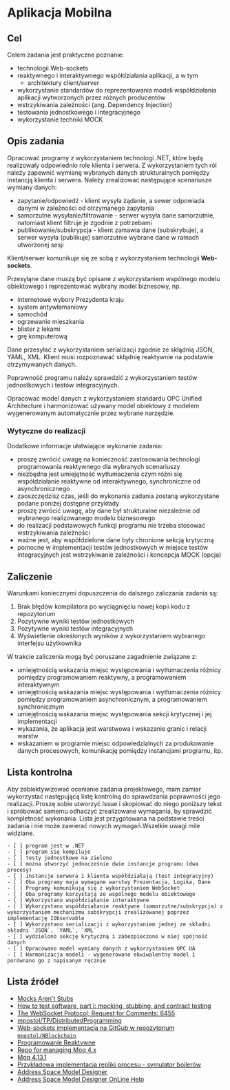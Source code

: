 # Aplikacja Mobilna

## Cel

Celem zadania jest praktyczne poznanie:

- technologii Web-sockets
- reaktywnego i interaktywnego współdziałania aplikacji, a w tym
  - architektury client/server
- wykorzystanie standardów do reprezentowania modeli współdziałania aplikacji wytworzonych przez różnych producentów
- wstrzykiwania zależności (ang. Dependency Injection)
- testowania jednostkowego i integracyjnego
- wykorzystanie techniki MOCK

## Opis zadania

Opracować programy z wykorzystaniem technologi .NET, które będą realizowały odpowiednio role klienta i serwera. Z wykorzystaniem tych ról należy zapewnić wymianę wybranych danych strukturalnych pomiędzy instancją klienta i serwera. Należy zrealizować następujące scenariusze wymiany danych:

- zapytanie/odpowiedź - klient wysyła żądanie, a sewer odpowiada danymi w zależności od otrzymanego zapytania
- samorzutne wysyłanie/filtrowanie - serwer  wysyła dane samorzutnie, natomiast klient filtruje je zgodnie z potrzebami
- publikowanie/subskrypcja - klient zamawia dane (subskrybuje), a serwer wysyła (publikuje) samorzutnie wybrane dane w ramach utworzonej sesji

Klient/serwer komunikuje się ze sobą z wykorzystaniem technologii **Web-sockets**.

Przesyłąne dane muszą być opisane z wykorzystaniem wspólnego modelu obiektowego i reprezentować wybrany model biznesowy, np.

- internetowe wybory Prezydenta kraju
- system antywłamaniowy
- samochód
- ogrzewanie mieszkania
- blister z lekami
- grę komputerową

Dane przesyłać z wykorzystaniem serializacji zgodnie ze skłądnią JSON, YAML, XML. Klient musi rozpoznawać skłądnię reaktywnie na podstawie otrzymywanych danych.

Poprawność programu należy sprawdzić z wykorzystaniem testów jednostkowych i testów integracyjnych.

Opracować model danych z wykorzystaniem standardu OPC Unified Architecture i harmonizować używany model obiektowy z modelem wygenerowanym automatycznie przez wybrane narzędzie.

### Wytyczne do realizacji

Dodatkowe informacje ułatwiające wykonanie zadania:

- proszę zwrócić uwagę na konieczność zastosowania technologi programowania reaktywnego dla wybranych scenariuszy
- niezbędna jest umiejętność wytłumaczenia czym różni się współdziałanie reaktywne od interaktywnego, synchroniczne od asynchronicznego
- zaoszczędzisz czas, jeśli do wykonania zadania zostaną wykorzystane podane poniżej dostępne przykłady
- proszę zwrócić uwagę, aby dane był strukturalne niezależnie od wybranego realizowanego modelu biznesowego
- do realizacji podstawowych funkcji programu nie trzeba stosować wstrzykiwania zależności
- ważne jest, aby współdzielone dane były chronione sekcją krytyczną
- pomocne w implementacji testów jednostkowych w miejsce testów integracyjnych jest wstrzykiwanie zależności i koncepcja MOCK (opcja)

## Zaliczenie

Warunkami koniecznymi dopuszczenia do dalszego zaliczania zadania są:

1. Brak błędów kompilatora po wyciągnięciu nowej kopii kodu z repozytorium
1. Pozytywne wyniki testów jednostkowych
1. Pozytywne wyniki testów integracyjnych
1. Wyświetlenie określonych wyników z wykorzystaniem wybranego interfejsu użytkownika

W trakcie zaliczenia mogą być poruszane zagadnienie związane z:

- umiejętnością wskazania miejsc występowania i wytłumaczenia różnicy pomiędzy programowaniem reaktywny, a programowaniem interaktywnym
- umiejętnością wskazania miejsc występowania i wytłumaczenia różnicy pomiędzy programowaniem asynchronicznym, a programowaniem synchronicznym
- umiejętnością wskazania miejsc występowania sekcji krytycznej i jej implementacji
- wykazania, że aplikacja jest warstwowa i wskazanie granic i relacji warstw
- wskazaniem w programie miejsc odpowiedzialnych za produkowanie danych procesowych, komunikację pomiędzy instancjami programu, itp.

## Lista kontrolna

Aby zobiektywizować ocenianie zadania projektowego, mam zamiar wykorzystać następującą listę kontrolną do sprawdzania poprawności jego realizacji. Proszę sobie utworzyć Issue i skopiować do niego poniższy tekst i spróbować samemu odhaczyć zrealizowane wymagania, by sprawdzić kompletność wykonania. Lista jest przygotowana na podstawie treści zadania i nie może zawierać nowych wymagań.Wszelkie uwagi mile widziane.

```TXT
- [ ] program jest w .NET
- [ ] program się kompiluje
- [ ] testy jednostkowe na zielono
- [ ] można utworzyć jednocześnie dwie instancje programu (dwa procesy)
- [ ] instancje serwera i klienta współdziałają (test integracyjny)
- [ ] Oba programy maja wymagane warstwy Prezentacja, Logika, Dane
- [ ] Programy komunikują się z wykorzystaniem WebSocket
- [ ] Oba programy korzystają ze wspólnego modelu obiektowego
- [ ] Wykorzystano współdziałanie interaktywne
- [ ] Wykorzystano współdziałanie reaktywne (samorzutne/subskrypcja) z wykorzystaniem mechanizmu subskrypcji zrealizowanej poprzez implementację IObservable
- [ ] Wykorzystano serializacji z wykorzystaniem jednej ze składni składni `JSON`, `YAML`, `XML`
- [ ] wydzielono sekcję krytyczną i zabezpieczono w niej spójność danych
- [ ] Opracowano model wymiany danych z wykorzystaniem OPC UA
- [ ] Harmonizacja modeli - wygenerowano ekwiwalentny model i porównano go z napisanym ręcznie
```

## Lista źródeł

- [Mocks Aren't Stubs](https://martinfowler.com/articles/mocksArentStubs.html)
- [How to test software, part I: mocking, stubbing, and contract testing](https://circleci.com/blog/how-to-test-software-part-i-mocking-stubbing-and-contract-testing/?gclid=Cj0KCQiAkePyBRCEARIsAMy5ScunlfHQKu8LF1w4pG9d4P10ChGBpIv8YNgJklqj0rOYGb3p7-kNe8saAjZYEALw_wcB)
- [The WebSocket Protocol; Request for Comments: 6455](https://tools.ietf.org/html/rfc6455)
- [mpostol/TP/DistributedProgramming](https://github.com/mpostol/TP/tree/master/DistributedProgramming)
- [Web-sockets implementacja na GitGub w repozytorium `mpostol/NBlockchain`](https://github.com/mpostol/NBlockchain)
- [Programowanie Reaktywne](https://github.com/mpostol/TP/tree/master/AdaptiveProgramming/ConcurrentProgramming)
- [Repo for managing Moq 4.x](https://github.com/moq/moq4)
- [Moq 4.13.1](https://www.nuget.org/packages/Moq/4.13.1)
- [Przykładowa implementacja repliki procesu - symulator bojlerów](https://github.com/mpostol/OPC-UA-OOI/tree/master/Networking/Simulator.Boiler)
- [Address Space Model Designer](https://github.com/mpostol/ASMD/releases)
- [Address Space Model Designer OnLine Help](https://commsvr-com.github.io/Documentation/ModelDesigner/html/a2d55988-b59a-4a87-95b9-933f6bbdf5bd.htm)
